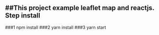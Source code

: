 ##This project example leaflet map and reactjs.
Step install
------------
###1 npm install
###2 yarn install
###3 yarn start